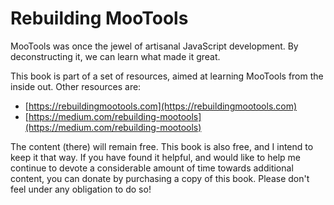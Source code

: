 # Rebuilding MooTools

MooTools was once the jewel of artisanal JavaScript development.  By deconstructing it, we can learn what made it great.

This book is part of a set of resources, aimed at learning MooTools from the inside out. Other resources are:

- [https://rebuildingmootools.com](https://rebuildingmootools.com)
- [https://medium.com/rebuilding-mootools](https://medium.com/rebuilding-mootools)

The content (there) will remain free. This book is also free, and I intend to keep it that way. If you have found it helpful, and would like to help me continue to devote a considerable amount of time towards additional content, you can donate by purchasing a copy of this book. Please don't feel under any obligation to do so!
